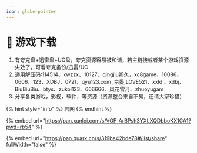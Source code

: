 ```yaml
---
icon: globe-pointer
---
```


# 👾 游戏下载

1. 有夸克盘+迅雷盘+UC盘，夸克资源容易被和谐，若主链接或者某个游戏资源失效了，可看夸克备份/迅雷/UC
2. 通用解压码:114514、xwzzx、10127、qingjiu卿久，xc8game、10086、0606、123、XDBJ、0721、qyu123.com ,京墨,LOVE521、xxld 、xdbj、BiuBiuBiu、btys、zukol123、666666、风花雪月、zhuoyugam
3. 分享各类游戏，影视，软件，等资源（资源整合来自不易，还请大家珍惜）



{% hint style="info" %}
若网
{% endhint %}



{% embed url="https://pan.xunlei.com/s/VOF_ArBPsh3YXLXQDbboKX1GA1?pwd=rb54" %}

{% embed url="https://pan.quark.cn/s/319ba42bde78#/list/share" fullWidth="false" %}

